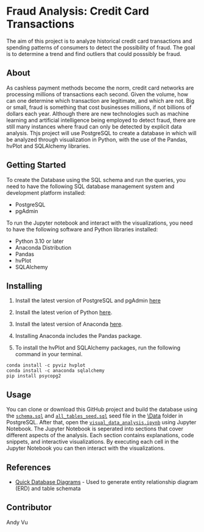 # Fraud Analysis: Credit Card Transactions
The aim of this project is to analyze historical credit card transactions and spending patterns of consumers to detect the possibility of fraud. The goal is to determine a trend and find outliers that could posssibly be fraud.

## About
As cashless payment methods become the norm, credit card networks are processing millions of transactions each second. Given the volume, how can one determine which transaction are legitimate, and which are not. Big or small, fraud is something that cost businesses millions, if not billions of dollars each year. Although there are new technologies such as machine learning and artificial intelligence being employed to detect fraud, there are still many instances where fraud can only be detected by explicit data analysis. Thjs project will use PostgreSQL to create a database in which will be analyzed through visualization in Python, with the use of the Pandas, hvPlot and SQLAlchemy libraries.

## Getting Started
To create the Database using the SQL schema and run the queries, you need to have the following SQL database management system and development platform installed:

- PostgreSQL
- pgAdmin 

To run the Jupyter notebook and interact with the visualizations, you need to have the following software and Python libraries installed:

- Python 3.10 or later
- Anaconda Distribution
- Pandas
- hvPlot
- SQLAlchemy

## Installing
1. Install the latest version of PostgreSQL and pgAdmin [here](https://www.enterprisedb.com/downloads/postgres-postgresql-downloads)

2. Install the latest verion of Python [here](https://www.python.org/downloads/).

3. Install the latest version of Anaconda [here](https://www.anaconda.com/download).

4. Installing Anaconda includes the Pandas package.

5. To install the hvPlot and SQLAlchemy packages, run the following command in your terminal.

```
conda install -c pyviz hvplot 
conda install -c anaconda sqlalchemy
pip install psycopg2
```

## Usage
You can clone or download this GitHub project and build the database using the [`schema.sql`](https://github.com/andyvu016/sql-homework/blob/main/schema.sql) and [`all_tables_seed.sql`](https://github.com/andyvu016/sql-homework/blob/main/Data/all_tables_seed.sql) seed file in the [\Data](https://github.com/andyvu016/sql-homework/tree/main/Data) folder in PostgreSQL. After that, open the [`visual_data_analysis.ipynb`](https://github.com/andyvu016/sql-homework/blob/main/visual_data_analysis.ipynb) using Jupyter Notebook. The Jupyter Notebook is seperated into sections that cover different aspects of the analysis. Each section contains explanations, code snippets, and interactive visualizations. By executing each cell in the Jupyter Notebook you can then interact with the visualizations.

## References
- [Quick Database Diagrams](https://www.quickdatabasediagrams.com/) - Used to generate entity relationship diagram (ERD) and table schemata

## Contributor
Andy Vu
